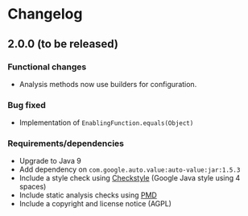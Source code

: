 # Changelog

## 2.0.0 (to be released)

### Functional changes

- Analysis methods now use builders for configuration.


### Bug fixed

- Implementation of `EnablingFunction.equals(Object)`


### Requirements/dependencies

- Upgrade to Java 9
- Add dependency on `com.google.auto.value:auto-value:jar:1.5.3`
- Include a style check using [Checkstyle](http://checkstyle.sourceforge.net/) (Google Java style using 4 spaces)
- Include static analysis checks using [PMD](https://pmd.github.io/pmd-6.0.1/pmd_rules_java.html)
- Include a copyright and license notice (AGPL)
